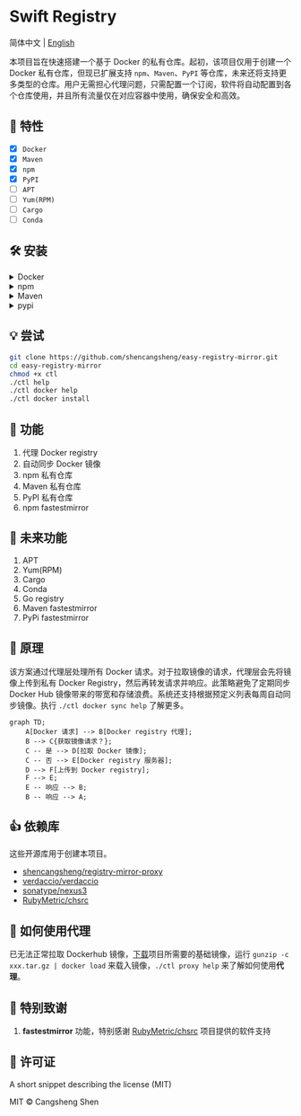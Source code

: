 # Swift Registry

简体中文 | [English](./i18n/README.us-en.md)

本项目旨在快速搭建一个基于 Docker 的私有仓库。起初，该项目仅用于创建一个 Docker 私有仓库，但现已扩展支持 `npm`、`Maven`、`PyPI` 等仓库，未来还将支持更多类型的仓库。用户无需担心代理问题，只需配置一个订阅，软件将自动配置到各个仓库使用，并且所有流量仅在对应容器中使用，确保安全和高效。

## 🌟 特性

- [x] `Docker`
- [x] `Maven`
- [x] `npm`
- [x] `PyPI`
- [ ] `APT`
- [ ] `Yum(RPM)`
- [ ] `Cargo`
- [ ] `Conda`

## 🛠️ 安装

<details>
<summary>Docker</summary>

```bash
$ ./ctl docker install
```

</details>

<details>
<summary>npm</summary>

```bash
$ ./ctl npm install
```

</details>

<details>
<summary>Maven</summary>

```bash
$ ./ctl maven install
```

</details>

<details>
<summary>pypi</summary>

```bash
$ ./ctl pypi install
```

</details>

## 💡 尝试

```bash
git clone https://github.com/shencangsheng/easy-registry-mirror.git
cd easy-registry-mirror
chmod +x ctl
./ctl help
./ctl docker help
./ctl docker install
```

## 📖 功能

1. 代理 Docker registry
2. 自动同步 Docker 镜像
3. npm 私有仓库
4. Maven 私有仓库
5. PyPI 私有仓库
6. npm fastestmirror

## 🔮 未来功能

1. APT
2. Yum(RPM)
3. Cargo
4. Conda
5. Go registry
6. Maven fastestmirror
7. PyPi fastestmirror

## 📖 原理

该方案通过代理层处理所有 Docker 请求。对于拉取镜像的请求，代理层会先将镜像上传到私有 Docker Registry，然后再转发请求并响应。此策略避免了定期同步 Docker Hub 镜像带来的带宽和存储浪费。系统还支持根据预定义列表每周自动同步镜像。执行 `./ctl docker sync help` 了解更多。

```mermaid
graph TD;
    A[Docker 请求] --> B[Docker registry 代理];
    B --> C{获取镜像请求？};
    C -- 是 --> D[拉取 Docker 镜像];
    C -- 否 --> E[Docker registry 服务器];
    D --> F[上传到 Docker registry];
    F --> E;
    E -- 响应 --> B;
    B -- 响应 --> A;
```

## 👍 依赖库

这些开源库用于创建本项目。

- [shencangsheng/registry-mirror-proxy](https://github.com/shencangsheng/registry-mirror-proxy)
- [verdaccio/verdaccio](https://github.com/verdaccio/verdaccio)
- [sonatype/nexus3](https://github.com/sonatype/docker-nexus3)
- [RubyMetric/chsrc](https://github.com/RubyMetric/chsrc)

## 🤔 如何使用代理

已无法正常拉取 Dockerhub 镜像，[下载](https://github.com/shencangsheng/easy-registry-mirror/releases/tag/artifacts)项目所需要的基础镜像，运行 `gunzip -c xxx.tar.gz | docker load` 来载入镜像，`./ctl proxy help` 来了解如何使用**代理**。

## 🤝 特别致谢

1. **fastestmirror** 功能，特别感谢 [RubyMetric/chsrc](https://github.com/RubyMetric/chsrc) 项目提供的软件支持

## 📝 许可证

A short snippet describing the license (MIT)

MIT © Cangsheng Shen

